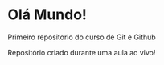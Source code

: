 # Olá Mundo!
 Primeiro repositorio do curso de Git e  Github

 Repositório criado durante uma aula ao vivo!

